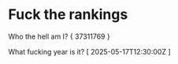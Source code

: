# Fuck the rankings

Who the hell am I?
{ 37311769 }

What fucking year is it?
[ 2025-05-17T12:30:00Z ]
